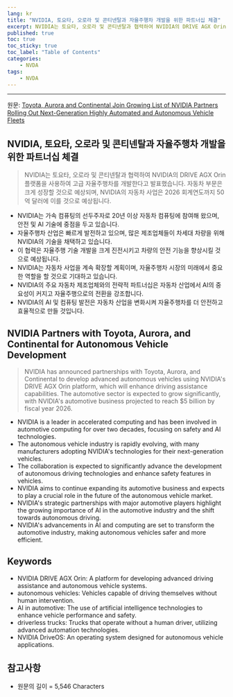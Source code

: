 ```yaml
---
lang: kr
title: "NVIDIA, 토요타, 오로라 및 콘티넨탈과 자율주행차 개발을 위한 파트너십 체결"
excerpt: NVIDIA는 토요타, 오로라 및 콘티넨탈과 협력하여 NVIDIA의 DRIVE AGX Orin 플랫폼을 사용하여 고급 자율주행차를 개발한다고 발표했습니다. 자동차 부문은 크게 성장할 것으로 예상되며, NVIDIA의 자동차 사업은 2026 회계연도까지 50억 달러에 이를 것으로 예상됩니다.
published: true
toc: true
toc_sticky: true
toc_label: "Table of Contents"
categories:
    - NVDA
tags:
    - NVDA
---
```


---

  원문: [Toyota, Aurora and Continental Join Growing List of NVIDIA Partners Rolling Out Next-Generation Highly Automated and Autonomous Vehicle Fleets](https://www.investing.com/news/press-releases/toyota-aurora-and-continental-join-growing-list-of-nvidia-partners-rolling-out-nextgeneration-highly-automated-and-autonomous-vehicle-fleets-93CH-3799061)

## NVIDIA, 토요타, 오로라 및 콘티넨탈과 자율주행차 개발을 위한 파트너십 체결

> NVIDIA는 토요타, 오로라 및 콘티넨탈과 협력하여 NVIDIA의 DRIVE AGX Orin 플랫폼을 사용하여 고급 자율주행차를 개발한다고 발표했습니다. 자동차 부문은 크게 성장할 것으로 예상되며, NVIDIA의 자동차 사업은 2026 회계연도까지 50억 달러에 이를 것으로 예상됩니다.


- NVIDIA는 가속 컴퓨팅의 선두주자로 20년 이상 자동차 컴퓨팅에 참여해 왔으며, 안전 및 AI 기술에 중점을 두고 있습니다.
- 자율주행차 산업은 빠르게 발전하고 있으며, 많은 제조업체들이 차세대 차량을 위해 NVIDIA의 기술을 채택하고 있습니다.
- 이 협력은 자율주행 기술 개발을 크게 진전시키고 차량의 안전 기능을 향상시킬 것으로 예상됩니다.
- NVIDIA는 자동차 사업을 계속 확장할 계획이며, 자율주행차 시장의 미래에서 중요한 역할을 할 것으로 기대하고 있습니다.
- NVIDIA의 주요 자동차 제조업체와의 전략적 파트너십은 자동차 산업에서 AI의 중요성이 커지고 자율주행으로의 전환을 강조합니다.
- NVIDIA의 AI 및 컴퓨팅 발전은 자동차 산업을 변화시켜 자율주행차를 더 안전하고 효율적으로 만들 것입니다.

## NVIDIA Partners with Toyota, Aurora, and Continental for Autonomous Vehicle Development

> NVIDIA has announced partnerships with Toyota, Aurora, and Continental to develop advanced autonomous vehicles using NVIDIA's DRIVE AGX Orin platform, which will enhance driving assistance capabilities. The automotive sector is expected to grow significantly, with NVIDIA's automotive business projected to reach $5 billion by fiscal year 2026.


- NVIDIA is a leader in accelerated computing and has been involved in automotive computing for over two decades, focusing on safety and AI technologies.
- The autonomous vehicle industry is rapidly evolving, with many manufacturers adopting NVIDIA's technologies for their next-generation vehicles.
- The collaboration is expected to significantly advance the development of autonomous driving technologies and enhance safety features in vehicles.
- NVIDIA aims to continue expanding its automotive business and expects to play a crucial role in the future of the autonomous vehicle market.
- NVIDIA's strategic partnerships with major automotive players highlight the growing importance of AI in the automotive industry and the shift towards autonomous driving.
- NVIDIA's advancements in AI and computing are set to transform the automotive industry, making autonomous vehicles safer and more efficient.

## Keywords

- NVIDIA DRIVE AGX Orin: A platform for developing advanced driving assistance and autonomous vehicle systems.
- autonomous vehicles: Vehicles capable of driving themselves without human intervention.
- AI in automotive: The use of artificial intelligence technologies to enhance vehicle performance and safety.
- driverless trucks: Trucks that operate without a human driver, utilizing advanced automation technologies.
- NVIDIA DriveOS: An operating system designed for autonomous vehicle applications.

## 참고사항

- 원문의 길이 = 5,546 Characters

